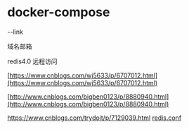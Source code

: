# docker-compose

--link

域名邮箱

redis4.0 远程访问

[https://www.cnblogs.com/wj5633/p/6707012.html](https://www.cnblogs.com/wj5633/p/6707012.html)

[http://www.cnblogs.com/bigben0123/p/8880940.html](http://www.cnblogs.com/bigben0123/p/8880940.html)

https://www.cnblogs.com/trydoit/p/7129039.html
[redis.conf](docker/redis.conf)




